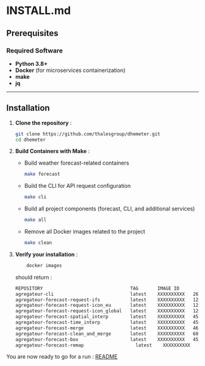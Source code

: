 # INSTALL.md

## Prerequisites
### Required Software
- **Python 3.8+**
- **Docker** (for microservices containerization)
- **make**
- **jq**

---
## Installation

1. **Clone the repository** :
    ```bash
    git clone https://github.com/thalesgroup/dhemeter.git
    cd dhemeter
    ```
2. **Build Containers with Make** :
    - Build weather forecast-related containers
        ```bash
        make forecast
        ```
    - Build the CLI for API request configuration
        ```bash
        make cli
        ```
    - Build all project components (forecast, CLI, and additional services)
        ```bash
        make all
        ```
    - Remove all Docker images related to the project
        ```bash
        make clean
        ```
3. **Verify your installation** :
    ```bash
        docker images
    ```
    should return :

    ```bash
    REPOSITORY                                TAG       IMAGE ID       SIZE
    agregateur-cli                            latest    XXXXXXXXXX   262MB
    agregateur-forecast-request-ifs           latest    XXXXXXXXXX   123MB
    agregateur-forecast-request-icon_eu       latest    XXXXXXXXXX   123MB
    agregateur-forecast-request-icon_global   latest    XXXXXXXXXX   123MB
    agregateur-forecast-spatial_interp        latest    XXXXXXXXXX   451MB
    agregateur-forecast-time_interp           latest    XXXXXXXXXX   451MB
    agregateur-forecast-merge                 latest    XXXXXXXXXX   463MB
    agregateur-forecast-clean_and_merge       latest    XXXXXXXXXX   608MB
    agregateur-forecast-box                   latest    XXXXXXXXXX   451MB
    agregateur-forecast-remap                   latest    XXXXXXXXXX   451MB
    ```

You are now ready to go for a run : [README](./README.md)
